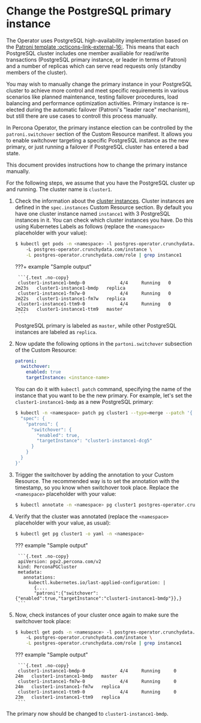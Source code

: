 # Change the PostgreSQL primary instance

The Operator uses PostgreSQL high-availability implementation based on the [Patroni template :octicons-link-external-16:](https://patroni.readthedocs.io/en/latest/faq.html#concepts-and-requirements).
This means that each PostgreSQL cluster includes one member availiable for read/write transactions (PostgreSQL primary instance, or leader in terms of Patroni) and a number of replicas which can serve read requests only (standby members of the cluster).

You may wish to manually change the primary instance in your PostgreSQL cluster to achieve more control and meet specific requirements in various scenarios like planned maintenance, testing failover procedures, load balancing and performance optimization activities.
Primary instance is re-elected during the automatic failover (Patroni's "leader race" mechanism), but still there are use cases to controll this process manually.

In Percona Operator, the primary instance election can be controlled by the `patroni.switchover` section of the Custom Resource manifest. It allows you to enable switchover targeting a specific PostgreSQL instance as the new primary, or just running a failover if PostgreSQL cluster has entered a bad state.

This document provides instructions how to change the primary instance manually. 

For the following steps, we assume that you have the PostgreSQL cluster up and running. The cluster name is `cluster1`. 

1. Check the information about the [cluster instances](operator.md#operator-instances-section). Cluster instances are defined in the `spec.instances` Custom Resource section. By default you have one cluster instance named `instance1` with 3 PostgreSQL instances in it.
    You can check which cluster instances you have. Do this using Kubernetes Labels as follows (replace the `<namespace>` placeholder with your value):

    ```{.bash data-prompt="$"}
    $ kubectl get pods -n <namespace> -l postgres-operator.crunchydata.com/cluster=cluster1 \ 
        -L postgres-operator.crunchydata.com/instance \
        -L postgres-operator.crunchydata.com/role | grep instance1
    ```

    ???+ example "Sample output"

        ```{.text .no-copy}
        cluster1-instance1-bmdp-0             4/4     Running   0          2m23s   cluster1-instance1-bmdp   replica
        cluster1-instance1-fm7w-0             4/4     Running   0          2m22s   cluster1-instance1-fm7w   replica
        cluster1-instance1-ttm9-0             4/4     Running   0          2m22s   cluster1-instance1-ttm9   master
        ```
    PostgreSQL primary is labeled as `master`, while other PostgreSQL instances are labeled as `replica`.

2. Now update the following options in the `partoni.switchover` subsection of the Custom Resource:

    ```yaml 
    patroni:
      switchover:
        enabled: true
        targetInstance: <instance-name>
    ```

    You can do it with `kubectl patch` command, specifying the name of the instance that you want to be the new primary. For example, let's set the `cluster1-instance1-bmdp` as a new PostgreSQL primary:

    ```{.bash data-prompt="$"}
    $ kubectl -n <namespace> patch pg cluster1 --type=merge --patch '{
      "spec": {
        "patroni": {
          "switchover": {
            "enabled": true,
            "targetInstance": "cluster1-instance1-dcg5"
          }
        }
      }
    }'
    ```

3. Trigger the switchover by adding the annotation to your Custom Resource. The recommended way is to set the annotation with the timestamp, so you know when switchover took place. Replace the `<namespace>` placeholder with your value:

    ```{.bash data-prompt="$"}
    $ kubectl annotate -n <namespace> pg cluster1 postgres-operator.crunchydata.com/trigger-switchover="$(date)"
    ```

4. Verify that the cluster was annotated (replace the `<namespace>` placeholder with your value, as usual):

    ```{.bash data-prompt="$"}
    $ kubectl get pg cluster1 -o yaml -n <namespace>
    ```

    ??? example "Sample output"

        ```{.text .no-copy}
        apiVersion: pgv2.percona.com/v2
        kind: PerconaPGCluster
        metadata:
          annotations:
            kubectl.kubernetes.io/last-applied-configuration: |
              {....
              "patroni":{"switchover":{"enabled":true,"targetInstance":"cluster1-instance1-bmdp"}},}
        ```

5. Now, check instances of your cluster once again to make sure the switchover took place:

    ```{.bash data-prompt="$"}
    $ kubectl get pods -n <namespace> -l postgres-operator.crunchydata.com/cluster=cluster1 \ 
        -L postgres-operator.crunchydata.com/instance \
        -L postgres-operator.crunchydata.com/role | grep instance1
    ```

    ??? example "Sample output"

        ```{.text .no-copy}
        cluster1-instance1-bmdp-0             4/4     Running     0          24m   cluster1-instance1-bmdp   master
        cluster1-instance1-fm7w-0             4/4     Running     0          24m   cluster1-instance1-fm7w   replica
        cluster1-instance1-ttm9-0             4/4     Running     0          23m   cluster1-instance1-ttm9   replica
        ```

The primary now should be changed to `cluster1-instance1-bmdp`.
